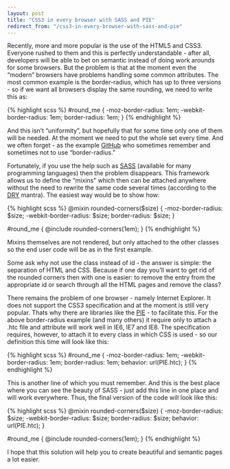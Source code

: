 ```yaml
---
layout: post
title: "CSS3 in every browser with SASS and PIE"
redirect_from: "/css3-in-every-browser-with-sass-and-pie"
---
```


Recently, more and more popular is the use of the HTML5 and CSS3. Everyone rushed to them and this is perfectly understandable - after all, developers will be able to bet on semantic instead of doing work arounds for some browsers. But the problem is that at the moment even the “modern” browsers have problems handling some common attributes. The most common example is the border-radius, which has up to three versions - so if we want all browsers display the same rounding, we need to write this as:

{% highlight scss %}
#round_me {
  -moz-border-radius: 1em;
  -webkit-border-radius: 1em;
  border-radius: 1em;
}
{% endhighlight %}

And this isn’t “uniformity”, but hopefully that for some time only one of them will be needed. At the moment we need to put the whole set every time. And we often forget - as the example [GitHub][github] who sometimes remember and sometimes not to use “border-radius.”

Fortunately, if you use the help such as [SASS][sass] (available for many programming languages) then the problem disappears. This framework allows us to define the “mixins” which then can be attached anywhere without the need to rewrite the same code several times (according to the [DRY][dry] mantra). The easiest way would be to show how:

{% highlight scss %}
@mixin rounded-corners($size) {
  -moz-border-radius: $size;
  -webkit-border-radius: $size;
  border-radius: $size;
}

#round_me {
  @include rounded-corners(1em);
}
{% endhighlight %}

Mixins themselves are not rendered, but only attached to the other classes so the end user code will be as in the first example.

Some ask why not use the class instead of id - the answer is simple: the separation of HTML and CSS. Because if one day you’ll want to get rid of the rounded corners then with one is easier: to remove the entry from the appropriate id or search through all the HTML pages and remove the class?

There remains the problem of one browser - namely Internet Explorer. It does not support the CSS3 specification and at the moment is still very popular. Thats why there are libraries like the [PIE][pie] - to facilitate this. For the above border-radius example (and many others) it require only to attach a .htc file and attribute will work well in IE6, IE7 and IE8. The specification requires, however, to attach it to every class in which CSS is used - so our definition this time will look like this:

{% highlight scss %}
#round_me {
  -moz-border-radius: 1em;
  -webkit-border-radius: 1em;
  border-radius: 1em;
  behavior: url(PIE.htc);
}
{% endhighlight %}

This is another line of which you must remember. And this is the best place where you can see the beauty of SASS - just add this line in one place and will work everywhere. Thus, the final version of the code will look like this:

{% highlight scss %}
@mixin rounded-corners($size) {
  -moz-border-radius: $size;
  -webkit-border-radius: $size;
  border-radius: $size;
  behavior: url(PIE.htc);
}

#round_me {
  @include rounded-corners(1em);
}
{% endhighlight %}

I hope that this solution will help you to create beautiful and semantic pages a lot easier.

[dry]: https://en.wikipedia.org/wiki/Don't_repeat_yourself
[github]: https://github.com/
[pie]: http://css3pie.com/
[sass]: https://sass-lang.com/
